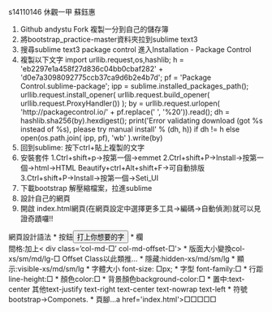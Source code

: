s14110146 休觀一甲 蘇鈺惠
<OL>
<LI>Github andystu   Fork 複製一分到自己的儲存簿

<LI>將bootstrap_practice-master資料夾拉到sublime text3

<LI>搜尋sublime text3 package control  進入Installation - Package Control
<LI>複製以下文字
import urllib.request,os,hashlib; h = 'eb2297e1a458f27d836c04bb0cbaf282' + 'd0e7a3098092775ccb37ca9d6b2e4b7d'; pf = 'Package Control.sublime-package'; ipp = sublime.installed_packages_path(); urllib.request.install_opener( urllib.request.build_opener( urllib.request.ProxyHandler()) ); by = urllib.request.urlopen( 'http://packagecontrol.io/' + pf.replace(' ', '%20')).read(); dh = hashlib.sha256(by).hexdigest(); print('Error validating download (got %s instead of %s), please try manual install' % (dh, h)) if dh != h else open(os.path.join( ipp, pf), 'wb' ).write(by)	

<LI>回到sublime: 按下ctrl+貼上複製的文字
<LI>安裝套件 1.Ctrl+shift+p→按第一個→emmet
           2.Ctrl+shift+P→Install→按第一個→html→HTML Beautify+ctrl+Alt+shift+F→可自動排版
           3.Ctrl+shift+P→Install→按第一個→Seti_UI

<LI>下載bootstrap 解壓縮檔案，拉進sublime

<LI>設計自己的網頁

<LI>開啟 index.html網頁(在網頁設定中選擇更多工具&rarr;編碼&rarr;自動偵測)就可以見證奇蹟囉!!
</OL>
網頁設計語法
* 按鈕<button type='button'>打上你想要的字</button>
* 欄<div class=’col-md-□’>
  間格:加上< div class=’col-md-□’ col-md-offset-□'>
* 版面大小變換col-xs/sm/md/lg-□ Offset Class以此類推…
* 隱藏:hidden-xs/md/sm/lg
* 顯示:visible-xs/md/sm/lg
* 字體大小 font-size: □px;
* 字型 font-family:□
* 行距line-height:□
* 顏色color:□
* 背景顏色background-color:□
* 置中:text-center
  其他text-justify  text-right  text-center  text-nowrap  text-left
* 符號bootstrap→Componets.<i class='glyphicon____________'></i>
* 頁腳...a href='index.html'>□□□□□</a/li... 在ul後加上class='list-unstyled' 可去除點點
*文字外掛:ctrl+shift→l→color




